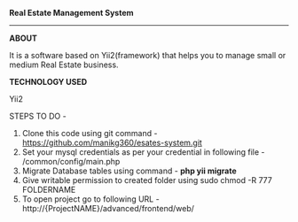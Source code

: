 <b>Real Estate Management System</b>
<hr>

<b>ABOUT</b>
<p>It is a software based on Yii2(framework) that helps you to manage small or medium Real Estate business.</p>

<b>TECHNOLOGY USED</b>
<p>Yii2 </p>

STEPS TO DO - 

1. Clone this code using git command - https://github.com/manikg360/esates-system.git
2. Set your mysql credentials as per your credential in following file - /common/config/main.php
3. Migrate Database tables using command - <b>php yii migrate</b>
4. Give writable permission to created folder using sudo chmod -R 777 FOLDERNAME
5. To open project go to following URL - http://{ProjectNAME}/advanced/frontend/web/
